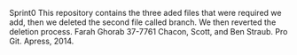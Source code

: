 Sprint0
This repository contains the three aded files that were required we add, then we deleted the second file called branch. We then reverted the deletion process.
Farah Ghorab 37-7761
Chacon, Scott, and Ben Straub. Pro Git. Apress,
2014.

